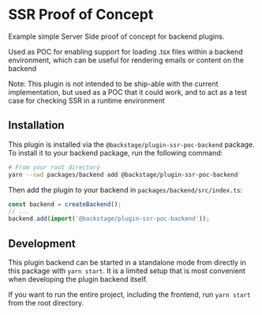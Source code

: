 # SSR Proof of Concept

Example simple Server Side proof of concept for backend plugins.

Used as POC for enabling support for loading .tsx files within a backend environment, which can be useful for rendering
emails or content on the backend

Note: This plugin is not intended to be ship-able with the current implementation, but used as a POC that it could work,
and to act as a test case for checking SSR in a runtime environment

## Installation

This plugin is installed via the `@backstage/plugin-ssr-poc-backend` package. To install it to your backend package, run the
following command:

```bash
# From your root directory
yarn --cwd packages/backend add @backstage/plugin-ssr-poc-backend
```

Then add the plugin to your backend in `packages/backend/src/index.ts`:

```ts
const backend = createBackend();
// ...
backend.add(import('@backstage/plugin-ssr-poc-backend'));
```

## Development

This plugin backend can be started in a standalone mode from directly in this
package with `yarn start`. It is a limited setup that is most convenient when
developing the plugin backend itself.

If you want to run the entire project, including the frontend, run `yarn start` from the root directory.
